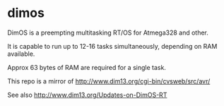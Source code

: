 dimos
=====

DimOS is a preempting multitasking RT/OS for Atmega328 and other.

It is capable to run up to 12-16 tasks simultaneously,
depending on RAM available.

Approx 63 bytes of RAM are required for a single task.

This repo is a mirror of http://www.dim13.org/cgi-bin/cvsweb/src/avr/

See also http://www.dim13.org/Updates-on-DimOS-RT
